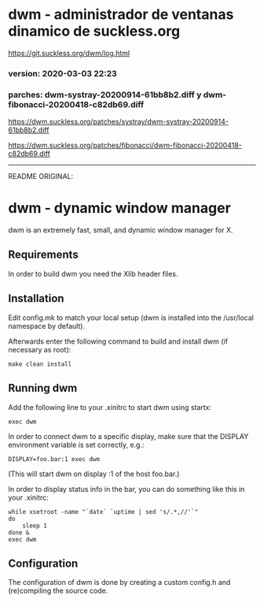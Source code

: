 # dwm - administrador de ventanas dinamico de suckless.org
https://git.suckless.org/dwm/log.html

### version: 2020-03-03 22:23

### parches: dwm-systray-20200914-61bb8b2.diff y dwm-fibonacci-20200418-c82db69.diff

https://dwm.suckless.org/patches/systray/dwm-systray-20200914-61bb8b2.diff

https://dwm.suckless.org/patches/fibonacci/dwm-fibonacci-20200418-c82db69.diff

-------------------------------------------------------------------------------------
README ORIGINAL:

dwm - dynamic window manager
============================
dwm is an extremely fast, small, and dynamic window manager for X.


Requirements
------------
In order to build dwm you need the Xlib header files.


Installation
------------
Edit config.mk to match your local setup (dwm is installed into
the /usr/local namespace by default).

Afterwards enter the following command to build and install dwm (if
necessary as root):

    make clean install


Running dwm
-----------
Add the following line to your .xinitrc to start dwm using startx:

    exec dwm

In order to connect dwm to a specific display, make sure that
the DISPLAY environment variable is set correctly, e.g.:

    DISPLAY=foo.bar:1 exec dwm

(This will start dwm on display :1 of the host foo.bar.)

In order to display status info in the bar, you can do something
like this in your .xinitrc:

    while xsetroot -name "`date` `uptime | sed 's/.*,//'`"
    do
    	sleep 1
    done &
    exec dwm


Configuration
-------------
The configuration of dwm is done by creating a custom config.h
and (re)compiling the source code.
